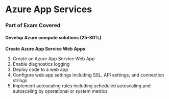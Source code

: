 # Azure App Services

### Part of Exam Covered
#### Develop Azure compute solutions (25-30%)
**Create Azure App Service Web Apps**
1. Create an Azure App Service Web App
2. Enable diagnostics logging
3. Deploy code to a web app
4. Configure web app settings including SSL, API settings, and connection strings
5. Implement autoscaling rules including scheduled autoscaling and autoscaling by operational or system metrics

